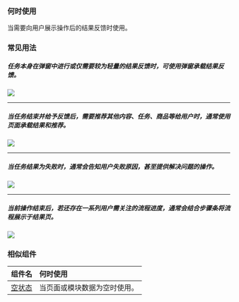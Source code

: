 

### 何时使用

当需要向用户展示操作后的结果反馈时使用。

### 常见用法

##### 任务本身在弹窗中进行或仅需要较为轻量的结果反馈时，可使用弹窗承载结果反馈。

<div class="legend">
  <div class="item">
    <img src="https://oteam-tdesign-1258344706.cos.ap-guangzhou.myqcloud.com/site/design/mobile-guide/Result%201.png" />
  </div>
</div>

<hr />

##### 当任务结束并给予反馈后，需要推荐其他内容、任务、商品等给用户时，通常使用页面承载结果和推荐。

<div class="legend">
  <div class="item">
    <img src="https://oteam-tdesign-1258344706.cos.ap-guangzhou.myqcloud.com/site/design/mobile-guide/Result%202.png" />
  </div>
</div>

<hr />

##### 当任务结果为失败时，通常会告知用户失败原因，甚至提供解决问题的操作。

<div class="legend">
  <div class="item">
    <img src="https://oteam-tdesign-1258344706.cos.ap-guangzhou.myqcloud.com/site/design/mobile-guide/Result%203.png" />
  </div>
</div>

<hr />


##### 当前操作结束后，若还存在一系列用户需关注的流程进度，通常会结合步骤条将流程展示于结果页。

<div class="legend">
  <div class="item">
    <img src="https://oteam-tdesign-1258344706.cos.ap-guangzhou.myqcloud.com/site/design/mobile-guide/Result%204.png" />
  </div>
</div>



### 相似组件

| 组件名             | 何时使用                     |
| :----------------- | :--------------------------- |
| [空状态](./empty ) | 当页面或模块数据为空时使用。 |

